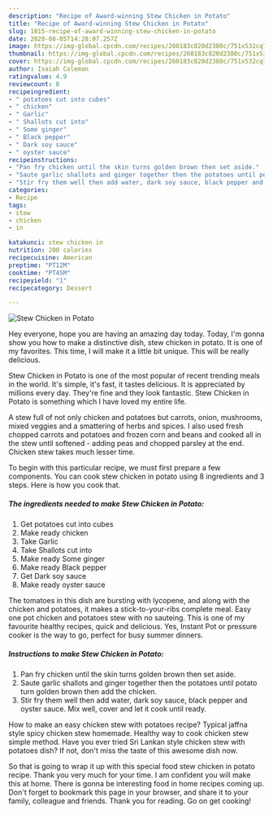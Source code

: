 ```yaml
---
description: "Recipe of Award-winning Stew Chicken in Potato"
title: "Recipe of Award-winning Stew Chicken in Potato"
slug: 1015-recipe-of-award-winning-stew-chicken-in-potato
date: 2020-08-05T14:28:07.257Z
image: https://img-global.cpcdn.com/recipes/260183c820d2380c/751x532cq70/stew-chicken-in-potato-recipe-main-photo.jpg
thumbnail: https://img-global.cpcdn.com/recipes/260183c820d2380c/751x532cq70/stew-chicken-in-potato-recipe-main-photo.jpg
cover: https://img-global.cpcdn.com/recipes/260183c820d2380c/751x532cq70/stew-chicken-in-potato-recipe-main-photo.jpg
author: Isaiah Coleman
ratingvalue: 4.9
reviewcount: 8
recipeingredient:
- " potatoes cut into cubes"
- " chicken"
- " Garlic"
- " Shallots cut into"
- " Some ginger"
- " Black pepper"
- " Dark soy sauce"
- " oyster sauce"
recipeinstructions:
- "Pan fry chicken until the skin turns golden brown then set aside."
- "Saute garlic shallots and ginger together then the potatoes until potato turn golden brown then add the chicken."
- "Stir fry them well then add water, dark soy sauce, black pepper and oyster sauce. Mix well, cover and let it cook until ready."
categories:
- Recipe
tags:
- stew
- chicken
- in

katakunci: stew chicken in 
nutrition: 200 calories
recipecuisine: American
preptime: "PT12M"
cooktime: "PT45M"
recipeyield: "1"
recipecategory: Dessert

---
```



![Stew Chicken in Potato](https://img-global.cpcdn.com/recipes/260183c820d2380c/751x532cq70/stew-chicken-in-potato-recipe-main-photo.jpg)

Hey everyone, hope you are having an amazing day today. Today, I'm gonna show you how to make a distinctive dish, stew chicken in potato. It is one of my favorites. This time, I will make it a little bit unique. This will be really delicious.

Stew Chicken in Potato is one of the most popular of recent trending meals in the world. It's simple, it's fast, it tastes delicious. It is appreciated by millions every day. They're fine and they look fantastic. Stew Chicken in Potato is something which I have loved my entire life.

A stew full of not only chicken and potatoes but carrots, onion, mushrooms, mixed veggies and a smattering of herbs and spices. I also used fresh chopped carrots and potatoes and frozen corn and beans and cooked all in the stew until softened - adding peas and chopped parsley at the end. Chicken stew takes much lesser time.


To begin with this particular recipe, we must first prepare a few components. You can cook stew chicken in potato using 8 ingredients and 3 steps. Here is how you cook that.

<!--inarticleads1-->

##### The ingredients needed to make Stew Chicken in Potato:

1. Get  potatoes cut into cubes
1. Make ready  chicken
1. Take  Garlic
1. Take  Shallots cut into
1. Make ready  Some ginger
1. Make ready  Black pepper
1. Get  Dark soy sauce
1. Make ready  oyster sauce


The tomatoes in this dish are bursting with lycopene, and along with the chicken and potatoes, it makes a stick-to-your-ribs complete meal. Easy one pot chicken and potatoes stew with no sauteing. This is one of my favourite healthy recipes, quick and delicious. Yes, Instant Pot or pressure cooker is the way to go, perfect for busy summer dinners. 

<!--inarticleads2-->

##### Instructions to make Stew Chicken in Potato:

1. Pan fry chicken until the skin turns golden brown then set aside.
1. Saute garlic shallots and ginger together then the potatoes until potato turn golden brown then add the chicken.
1. Stir fry them well then add water, dark soy sauce, black pepper and oyster sauce. Mix well, cover and let it cook until ready.


How to make an easy chicken stew with potatoes recipe? Typical jaffna style spicy chicken stew homemade. Healthy way to cook chicken stew simple method. Have you ever tried Sri Lankan style chicken stew with potatoes dish? If not, don&#39;t miss the taste of this awesome dish now. 

So that is going to wrap it up with this special food stew chicken in potato recipe. Thank you very much for your time. I am confident you will make this at home. There is gonna be interesting food in home recipes coming up. Don't forget to bookmark this page in your browser, and share it to your family, colleague and friends. Thank you for reading. Go on get cooking!
